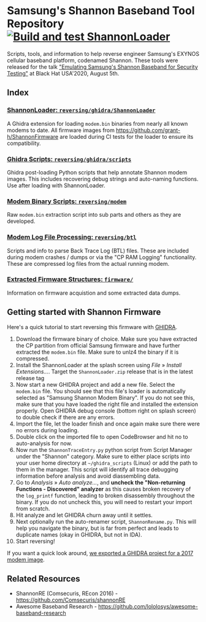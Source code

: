 # Samsung's Shannon Baseband Tool Repository [![Build and test ShannonLoader](https://github.com/grant-h/ShannonBaseband/actions/workflows/ShannonLoader.yml/badge.svg)](https://github.com/grant-h/ShannonBaseband/actions/workflows/ShannonLoader.yml)

Scripts, tools, and information to help reverse engineer Samsung's EXYNOS cellular baseband platform, codenamed Shannon.
These tools were released for the talk ["Emulating Samsung's Shannon Baseband for Security Testing"](https://www.blackhat.com/us-20/briefings/schedule/#emulating-samsungs-baseband-for-security-testing-20564) at Black Hat USA'2020, August 5th.

## Index

### [ShannonLoader: `reversing/ghidra/ShannonLoader`](reversing/ghidra/ShannonLoader)
A Ghidra extension for loading `modem.bin` binaries from nearly all known modems to date. All firmware images from https://github.com/grant-h/ShannonFirmware are loaded during CI tests for the loader to ensure its compatibility.

### [Ghidra Scripts: `reversing/ghidra/scripts`](reversing/ghidra/scripts)
Ghidra post-loading Python scripts that help annotate Shannon modem images.
This includes recovering debug strings and auto-naming functions.
Use after loading with ShannonLoader.

### [Modem Binary Scripts: `reversing/modem`](reversing/modem)
Raw `modem.bin` extraction script into sub parts and others as they are developed.

### [Modem Log File Processing: `reversing/btl`](reversing/btl)
Scripts and info to parse Back Trace Log (BTL) files. These are included during modem crashes / dumps or via the "CP RAM Logging" functionality.
These are compressed log files from the actual running modem.

### [Extracted Firmware Structures: `firmware/`](firmware/)
Information on firmware acquistion and some extracted data dumps.

## Getting started with Shannon Firmware
Here's a quick tutorial to start reversing this firmware with [GHIDRA](https://ghidra-sre.org/).

1. Download the firmware binary of choice. Make sure you have extracted the CP partition from official Samsung firmware and have further extracted the `modem.bin` file. Make sure to unlz4 the binary if it is compressed.
1. Install the ShannonLoader at the splash screen using *File* &raquo; *Install Extensions...*. Target the `ShannonLoader.zip` release that is in the latest release tag
1. Now start a new GHIDRA project and add a new file. Select the `modem.bin` file. You should see that this file's loader is automatically selected as "Samsung Shannon Modem Binary". If you do not see this, make sure that you have loaded the right file and installed the extension properly. Open GHIDRA debug console (bottom right on splash screen) to double check if there are any errors.
1. Import the file, let the loader finish and once again make sure there were no errors during loading.
1. Double click on the imported file to open CodeBrowser and hit no to auto-analysis for now.
1. Now run the `ShannonTraceEntry.py` python script from Script Manager under the "Shannon" category. Make sure to either place scripts into your user home directory at `~/ghidra_scripts` (Linux) or add the path to them in the manager. This script will identify all trace debugging information before analysis and avoid diassembling data.
1. Go to *Analysis* &raquo; *Auto analyze...*, and **uncheck the "Non-returning Functions - Discovered" analyzer** as this causes broken recovery of the `log_printf` function, leading to broken disassembly throughout the binary. If you do not uncheck this, you will need to restart your import from scratch.
1. Hit analyze and let GHIDRA churn away until it settles.
1. Next optionally run the auto-renamer script, `ShannonRename.py`. This will help you navigate the binary, but is far from perfect and leads to duplicate names (okay in GHIDRA, but not in IDA).
1. Start reversing!

If you want a quick look around, [we exported a GHIDRA project for a 2017 modem image](https://mega.nz/file/S04TWSLD#9fUma__iIz4mpvGlTRnDjCfm7hjUo9IIpirx51-CqjY).

## Related Resources

* ShannonRE (Comsecuris, REcon 2016) - https://github.com/Comsecuris/shannonRE
* Awesome Baseband Research - https://github.com/lololosys/awesome-baseband-research
